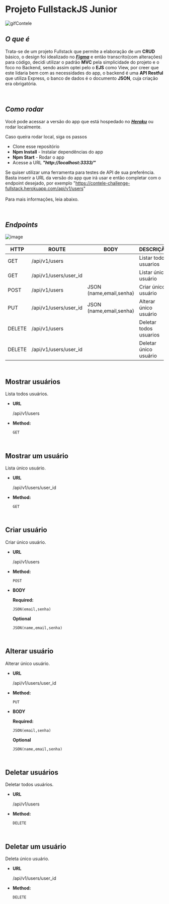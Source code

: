# **Projeto FullstackJS Junior**

![gifContele](https://user-images.githubusercontent.com/79314576/120321044-38a4e100-c2b9-11eb-8326-46e8df5dbf9f.gif)

## *O que é*

Trata-se de um projeto Fullstack que permite a elaboração de um **CRUD** básico, o design foi idealizado no ***[Figma](https://www.figma.com/file/jTXW4TLNvRe0E0nxZWDkka/Contele-Challenge-FullStack?node-id=0%3A1)*** e então transcrito(com alterações) para código, decidi utilizar o padrão **MVC** pela simplicidade do projeto e o foco no Backend, sendo assim optei pelo o **EJS** como View, por creer que este lidaria bem com as necessidades do app, o backend é uma **API Restful** que utiliza Express, o banco de dados é o documento **JSON**, cuja criação era obrigatória.


<br/>

## *Como rodar*

Você pode acessar a versão do app que está hospedado no ***[Heroku](https://contele-challenge-fullstack.herokuapp.com/)*** ou rodar localmente.

Caso queira rodar local, siga os passos

* Clone esse repositório
* **Npm Install** - Instalar dependências do app
* **Npm Start** - Rodar o app
* Acesse a URL ***"http://localhost:3333/"***

Se quiser utilizar uma ferramenta para testes de API de sua preferência. Basta inserir a URL da versão do app que irá usar e então completar com o endpoint desejado, por exemplo "https://contele-challenge-fullstack.herokuapp.com/api/v1/users" <br/> 
<br/> 
Para mais informações, leia abaixo.

<br/>

## *Endpoints*
![image](https://user-images.githubusercontent.com/79314576/120070092-b40b5600-c05f-11eb-9956-f7bf41a7fdf7.png)
<br/>

HTTP | ROUTE | BODY | DESCRIÇÃO |
| --- | ------ | ------ |  ------ |
| GET | /api/v1/users |  | Listar todos usuarios
| GET | /api/v1/users/user_id | | Listar único usuário
| POST | /api/v1/users | JSON (name,email,senha) | Criar único usuário
| PUT | /api/v1/users/user_id | JSON (name,email,senha) | Alterar único usuário
| DELETE | /api/v1/users | | Deletar todos usuarios
| DELETE | /api/v1/users/user_id | | Deletar único usuário

<br/>**Mostrar usuários**
----
  Lista todos usuários.

* **URL**

  /api/v1/users

* **Method:**

  `GET`
  
<br/>**Mostrar um usuário**
----
  Lista único usuário.

* **URL**

  /api/v1/users/user_id

* **Method:**

  `GET`

<br/>**Criar usuário**
----
  Criar único usuário.

* **URL**

  /api/v1/users

* **Method:**

  `POST`
*  **BODY**

   **Required:**
 
   `JSON(email,senha)`
   
   **Optional**
   
   `JSON(name,email,senha)`
   
 
<br/>**Alterar usuário**
----
  Alterar único usuário.

* **URL**

  /api/v1/users/user_id

* **Method:**

  `PUT`
*  **BODY**

   **Required:**
 
   `JSON(email,senha)`
   
   **Optional**
   
   `JSON(name,email,senha)`
  
<br/>**Deletar usuários**
----
  Deletar todos usuários.

* **URL**

  /api/v1/users

* **Method:**

  `DELETE`
  
<br/>**Deletar um usuário**
----
  Deleta único usuário.

* **URL**

  /api/v1/users/user_id

* **Method:**

  `DELETE`
